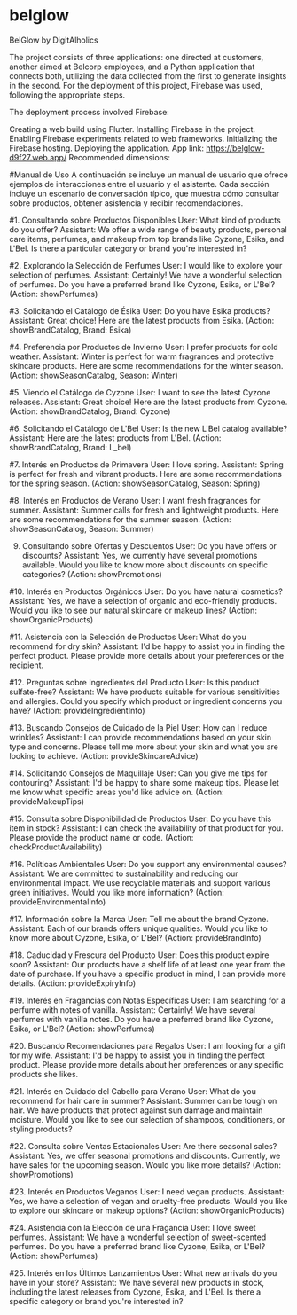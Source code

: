 # belglow

BelGlow by DigitAlholics

The project consists of three applications: one directed at customers, another aimed at Belcorp employees, and a Python application that connects both, utilizing the data collected from the first to generate insights in the second. For the deployment of this project, Firebase was used, following the appropriate steps.

The deployment process involved Firebase:

Creating a web build using Flutter.
Installing Firebase in the project.
Enabling Firebase experiments related to web frameworks.
Initializing the Firebase hosting.
Deploying the application.
App link: https://belglow-d9f27.web.app/ 
Recommended dimensions: 

#Manual de Uso
A continuación se incluye un manual de usuario que ofrece ejemplos de interacciones entre el usuario y el asistente.
Cada sección incluye un escenario de conversación típico, que muestra cómo consultar sobre productos, obtener asistencia y recibir recomendaciones.

#1. Consultando sobre Productos Disponibles
User: What kind of products do you offer?
Assistant: We offer a wide range of beauty products, personal care items, perfumes, and makeup from top brands like Cyzone, Esika, and L'Bel. Is there a particular category or brand you're interested in?

#2. Explorando la Selección de Perfumes
User: I would like to explore your selection of perfumes.
Assistant: Certainly! We have a wonderful selection of perfumes. Do you have a preferred brand like Cyzone, Esika, or L'Bel?
(Action: showPerfumes)

#3. Solicitando el Catálogo de Ésika
User: Do you have Esika products?
Assistant: Great choice! Here are the latest products from Esika.
(Action: showBrandCatalog, Brand: Esika)

#4. Preferencia por Productos de Invierno
User: I prefer products for cold weather.
Assistant: Winter is perfect for warm fragrances and protective skincare products. Here are some recommendations for the winter season.
(Action: showSeasonCatalog, Season: Winter)

#5. Viendo el Catálogo de Cyzone
User: I want to see the latest Cyzone releases.
Assistant: Great choice! Here are the latest products from Cyzone.
(Action: showBrandCatalog, Brand: Cyzone)

#6. Solicitando el Catálogo de L'Bel
User: Is the new L'Bel catalog available?
Assistant: Here are the latest products from L'Bel.
(Action: showBrandCatalog, Brand: L_bel)

#7. Interés en Productos de Primavera
User: I love spring.
Assistant: Spring is perfect for fresh and vibrant products. Here are some recommendations for the spring season.
(Action: showSeasonCatalog, Season: Spring)

#8. Interés en Productos de Verano
User: I want fresh fragrances for summer.
Assistant: Summer calls for fresh and lightweight products. Here are some recommendations for the summer season.
(Action: showSeasonCatalog, Season: Summer)

9. Consultando sobre Ofertas y Descuentos
User: Do you have offers or discounts?
Assistant: Yes, we currently have several promotions available. Would you like to know more about discounts on specific categories?
(Action: showPromotions)

#10. Interés en Productos Orgánicos
User: Do you have natural cosmetics?
Assistant: Yes, we have a selection of organic and eco-friendly products. Would you like to see our natural skincare or makeup lines?
(Action: showOrganicProducts)

#11. Asistencia con la Selección de Productos
User: What do you recommend for dry skin?
Assistant: I'd be happy to assist you in finding the perfect product. Please provide more details about your preferences or the recipient.

#12. Preguntas sobre Ingredientes del Producto
User: Is this product sulfate-free?
Assistant: We have products suitable for various sensitivities and allergies. Could you specify which product or ingredient concerns you have?
(Action: provideIngredientInfo)

#13. Buscando Consejos de Cuidado de la Piel
User: How can I reduce wrinkles?
Assistant: I can provide recommendations based on your skin type and concerns. Please tell me more about your skin and what you are looking to achieve.
(Action: provideSkincareAdvice)

#14. Solicitando Consejos de Maquillaje
User: Can you give me tips for contouring?
Assistant: I'd be happy to share some makeup tips. Please let me know what specific areas you'd like advice on.
(Action: provideMakeupTips)

#15. Consulta sobre Disponibilidad de Productos
User: Do you have this item in stock?
Assistant: I can check the availability of that product for you. Please provide the product name or code.
(Action: checkProductAvailability)

#16. Políticas Ambientales
User: Do you support any environmental causes?
Assistant: We are committed to sustainability and reducing our environmental impact. We use recyclable materials and support various green initiatives. Would you like more information?
(Action: provideEnvironmentalInfo)

#17. Información sobre la Marca
User: Tell me about the brand Cyzone.
Assistant: Each of our brands offers unique qualities. Would you like to know more about Cyzone, Esika, or L'Bel?
(Action: provideBrandInfo)

#18. Caducidad y Frescura del Producto
User: Does this product expire soon?
Assistant: Our products have a shelf life of at least one year from the date of purchase. If you have a specific product in mind, I can provide more details.
(Action: provideExpiryInfo)

#19. Interés en Fragancias con Notas Específicas
User: I am searching for a perfume with notes of vanilla.
Assistant: Certainly! We have several perfumes with vanilla notes. Do you have a preferred brand like Cyzone, Esika, or L'Bel?
(Action: showPerfumes)

#20. Buscando Recomendaciones para Regalos
User: I am looking for a gift for my wife.
Assistant: I'd be happy to assist you in finding the perfect product. Please provide more details about her preferences or any specific products she likes.

#21. Interés en Cuidado del Cabello para Verano
User: What do you recommend for hair care in summer?
Assistant: Summer can be tough on hair. We have products that protect against sun damage and maintain moisture. Would you like to see our selection of shampoos, conditioners, or styling products?

#22. Consulta sobre Ventas Estacionales
User: Are there seasonal sales?
Assistant: Yes, we offer seasonal promotions and discounts. Currently, we have sales for the upcoming season. Would you like more details?
(Action: showPromotions)

#23. Interés en Productos Veganos
User: I need vegan products.
Assistant: Yes, we have a selection of vegan and cruelty-free products. Would you like to explore our skincare or makeup options?
(Action: showOrganicProducts)

#24.  Asistencia con la Elección de una Fragancia
User: I love sweet perfumes.
Assistant: We have a wonderful selection of sweet-scented perfumes. Do you have a preferred brand like Cyzone, Esika, or L'Bel?
(Action: showPerfumes)

#25. Interés en los Últimos Lanzamientos
User: What new arrivals do you have in your store?
Assistant: We have several new products in stock, including the latest releases from Cyzone, Esika, and L'Bel. Is there a specific category or brand you're interested in?
